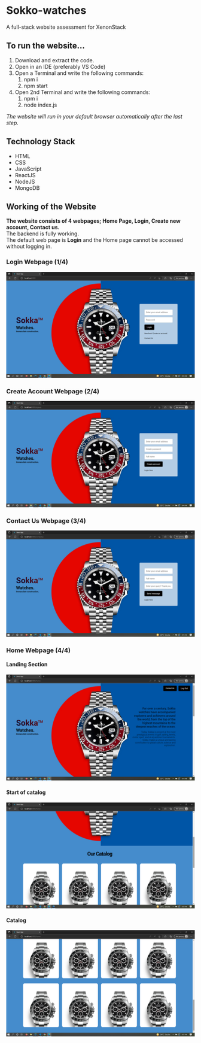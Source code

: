 # Sokko-watches
A full-stack website assessment for XenonStack

## To run the website...
1. Download and extract the code.
2. Open in an IDE (preferably VS Code)
3. Open a Terminal and write the following commands:
    1. npm i
    2. npm start
4. Open 2nd Terminal and write the following commands:
    1. npm i
    2. node index.js

_The website will run in your default browser automatically after the last step._

## Technology Stack
* HTML
* CSS
* JavaScript
* ReactJS
* NodeJS
* MongoDB

## Working of the Website
__The website consists of 4 webpages; Home Page, Login, Create new account, Contact us.__  
The backend is fully working.  
The default web page is __Login__ and the Home page cannot be accessed without logging in.  

### Login Webpage (1/4)
![Login](./README%20PICS/LOGIN.png)

### Create Account Webpage (2/4)
![CREATE](./README%20PICS/CREATE.png)

### Contact Us Webpage (3/4)
![CONTACT](./README%20PICS/CONTACT.png)

### Home Webpage (4/4)
#### Landing Section
![HOME-1](./README%20PICS/HOME-1.png)
#### Start of catalog
![HOME-2](./README%20PICS/HOME-2.png)
#### Catalog
![HOME-3](./README%20PICS/HOME-3.png)
